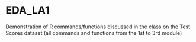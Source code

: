 # EDA_LA1
Demonstration of R commands/functions discussed in the class on the Test Scores dataset (all commands and functions from the 1st to 3rd module)
